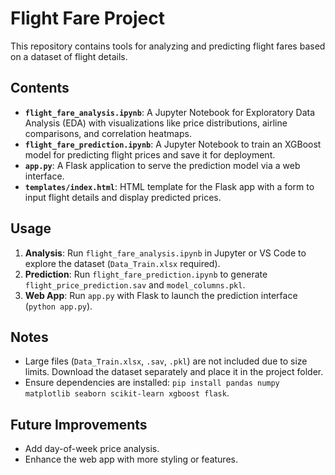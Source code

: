 # Flight Fare Project

This repository contains tools for analyzing and predicting flight fares based on a dataset of flight details.

## Contents
- **`flight_fare_analysis.ipynb`**: A Jupyter Notebook for Exploratory Data Analysis (EDA) with visualizations like price distributions, airline comparisons, and correlation heatmaps.
- **`flight_fare_prediction.ipynb`**: A Jupyter Notebook to train an XGBoost model for predicting flight prices and save it for deployment.
- **`app.py`**: A Flask application to serve the prediction model via a web interface.
- **`templates/index.html`**: HTML template for the Flask app with a form to input flight details and display predicted prices.

## Usage
1. **Analysis**: Run `flight_fare_analysis.ipynb` in Jupyter or VS Code to explore the dataset (`Data_Train.xlsx` required).
2. **Prediction**: Run `flight_fare_prediction.ipynb` to generate `flight_price_prediction.sav` and `model_columns.pkl`.
3. **Web App**: Run `app.py` with Flask to launch the prediction interface (`python app.py`).

## Notes
- Large files (`Data_Train.xlsx`, `.sav`, `.pkl`) are not included due to size limits. Download the dataset separately and place it in the project folder.
- Ensure dependencies are installed: `pip install pandas numpy matplotlib seaborn scikit-learn xgboost flask`.

## Future Improvements
- Add day-of-week price analysis.
- Enhance the web app with more styling or features.

